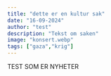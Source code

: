 ```yaml
---
title: "dette er en kultur sak"
date: "16-09-2024"
author: "test"
description: "Tekst om saken"
image: "konsert.webp"
tags: ["gaza","krig"]
---
```

TEST SOM ER NYHETER

